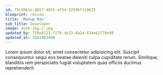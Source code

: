 ```yaml
---
id: f5c9961e-d657-4855-af5d-32596f119625
blueprint: review
title: 'Manup Rav'
sub_title: Developer
image: auth-img-2.jpg
updated_by: 7fbe8121-f27b-4e33-8a24-834e62f76e98
updated_at: 1681983400
---
```

Lorem ipsum dolor sit, amet consectetur adipisicing elit. Suscipit consequuntur sequi eos beatae deleniti culpa cupiditate rerum. Similique, blanditiis rem perspiciatis fugiat voluptatem quas officiis ducimus reprehenderit.